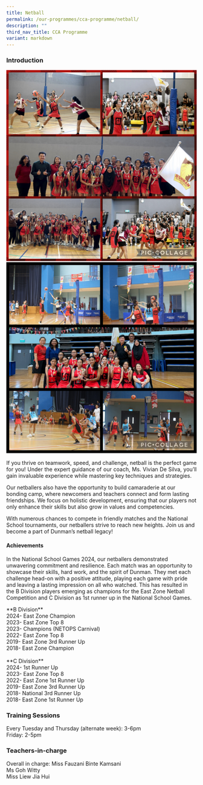 ```yaml
---
title: Netball
permalink: /our-programmes/cca-programme/netball/
description: ""
third_nav_title: CCA Programme
variant: markdown
---
```

### Introduction

![](/images/CCA%20Photos/Netball/COLLAGE_B_DIV.jpg)
![](/images/CCA%20Photos/Netball/COLLAGE_C_DIV.jpg)
<p style="text-align: justify;">If you thrive on teamwork, speed, and challenge, netball is the perfect game for you! Under the expert guidance of our coach, Ms. Vivian De Silva, you’ll gain invaluable experience while mastering key techniques and strategies.

Our netballers also have the opportunity to build camaraderie at our bonding camp, where newcomers and teachers connect and form lasting friendships. We focus on holistic development, ensuring that our players not only enhance their skills but also grow in values and competencies.

With numerous chances to compete in friendly matches and the National School tournaments, our netballers strive to reach new heights. Join us and become a part of Dunman’s netball legacy!</p><p>

#### Achievements
</p><p>
In the National School Games 2024, our netballers demonstrated unwavering commitment and resilience. Each match was an opportunity to showcase their skills, hard work, and the spirit of Dunman. They met each challenge head-on with a positive attitude, playing each game with pride and leaving a lasting impression on all who watched. This has resulted in the B Division players emerging as champions for the East Zone Netball Competition and C Division as 1st runner up in the National School Games. 
</p><p>
**B Division**<br>
2024- East Zone Champion <br>
2023- East Zone Top 8 <br>
2023- Champions (NETOPS Carnival)<br>
2022- East Zone Top 8<br>
2019- East Zone 3rd Runner Up<br>
2018- East Zone Champion<br>
<br>
**C Division**<br>
2024- 1st Runner Up <br>
2023- East Zone Top 8 <br>
2022- East Zone 1st Runner Up <br>
2019- East Zone 3rd Runner Up<br>
2018- National 3rd Runner Up<br>
2018- East Zone 1st Runner Up<br>

### Training Sessions
Every Tuesday and Thursday (alternate week): 3-6pm<br>
Friday: 2-5pm

### Teachers-in-charge
Overall in charge: Miss Fauzani Binte Kamsani  
Ms Goh Witty  
Miss Liew Jia Hui   


</p>
